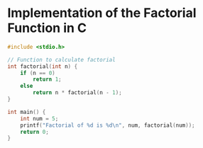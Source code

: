 # Implementation of the Factorial Function in C

```c
#include <stdio.h>

// Function to calculate factorial
int factorial(int n) {
    if (n == 0)
        return 1;
    else
        return n * factorial(n - 1);
}

int main() {
    int num = 5;
    printf("Factorial of %d is %d\n", num, factorial(num));
    return 0;
}
```